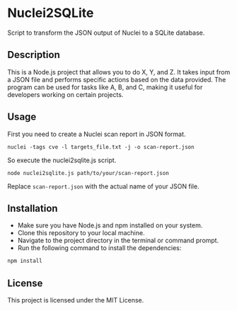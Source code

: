 # Nuclei2SQLite

Script to transform the JSON output of Nuclei to a SQLite database.

## Description
This is a Node.js project that allows you to do X, Y, and Z. It takes input from a JSON file and performs specific actions based on the data provided. The program can be used for tasks like A, B, and C, making it useful for developers working on certain projects.

## Usage

First you need to create a Nuclei scan report in JSON format.

```console
nuclei -tags cve -l targets_file.txt -j -o scan-report.json
```
So execute the nuclei2sqlite.js script.

```console
node nuclei2sqlite.js path/to/your/scan-report.json
```

Replace `scan-report.json` with the actual name of your JSON file.

## Installation
- Make sure you have Node.js and npm installed on your system.
- Clone this repository to your local machine.
- Navigate to the project directory in the terminal or command prompt.
- Run the following command to install the dependencies:
  
```bash
npm install
```

## License
This project is licensed under the MIT License.
